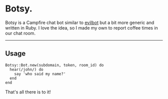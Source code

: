 # Botsy.

Botsy is a Campfire chat bot similar to [evilbot](https://github.com/defunkt/evilbot) but a bit more generic and written in Ruby.  I love the idea, so I made my own to report coffee times in our chat room.

---

## Usage

    Botsy::Bot.new(subdomain, token, room_id) do
      hear(/john/) do
        say 'who said my name?'
      end
    end

That's all there is to it!
